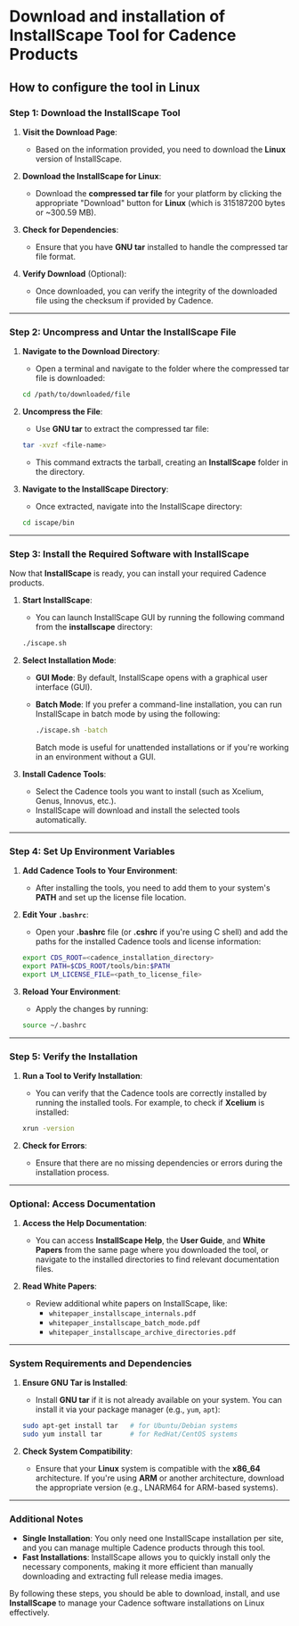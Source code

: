 # Download and installation of InstallScape Tool for Cadence Products

## How to configure the tool in Linux

### **Step 1: Download the InstallScape Tool**

1. **Visit the Download Page**:
   - Based on the information provided, you need to download the **Linux** version of InstallScape.

2. **Download the InstallScape for Linux**:
   - Download the **compressed tar file** for your platform by clicking the appropriate "Download" button for **Linux** (which is 315187200 bytes or ~300.59 MB).

3. **Check for Dependencies**:
   - Ensure that you have **GNU tar** installed to handle the compressed tar file format.

4. **Verify Download** (Optional):
   - Once downloaded, you can verify the integrity of the downloaded file using the checksum if provided by Cadence.

---

### **Step 2: Uncompress and Untar the InstallScape File**

1. **Navigate to the Download Directory**:
   - Open a terminal and navigate to the folder where the compressed tar file is downloaded:

   ```bash
   cd /path/to/downloaded/file
   ```

2. **Uncompress the File**:
   - Use **GNU tar** to extract the compressed tar file:

   ```bash
   tar -xvzf <file-name>
   ```

   - This command extracts the tarball, creating an **InstallScape** folder in the directory.

3. **Navigate to the InstallScape Directory**:
   - Once extracted, navigate into the InstallScape directory:

   ```bash
   cd iscape/bin
   ```

---

### **Step 3: Install the Required Software with InstallScape**

Now that **InstallScape** is ready, you can install your required Cadence products.

1. **Start InstallScape**:
   - You can launch InstallScape GUI by running the following command from the **installscape** directory:

   ```bash
   ./iscape.sh
   ```

2. **Select Installation Mode**:
   - **GUI Mode**: By default, InstallScape opens with a graphical user interface (GUI).
   - **Batch Mode**: If you prefer a command-line installation, you can run InstallScape in batch mode by using the following:

     ```bash
     ./iscape.sh -batch
     ```

     Batch mode is useful for unattended installations or if you're working in an environment without a GUI.

3. **Install Cadence Tools**:
   - Select the Cadence tools you want to install (such as Xcelium, Genus, Innovus, etc.).
   - InstallScape will download and install the selected tools automatically.

---

### **Step 4: Set Up Environment Variables**

1. **Add Cadence Tools to Your Environment**:
   - After installing the tools, you need to add them to your system's **PATH** and set up the license file location.

2. **Edit Your `.bashrc`**:
   - Open your **.bashrc** file (or **.cshrc** if you're using C shell) and add the paths for the installed Cadence tools and license information:

   ```bash
   export CDS_ROOT=<cadence_installation_directory>
   export PATH=$CDS_ROOT/tools/bin:$PATH
   export LM_LICENSE_FILE=<path_to_license_file>
   ```

3. **Reload Your Environment**:
   - Apply the changes by running:

   ```bash
   source ~/.bashrc
   ```

---

### **Step 5: Verify the Installation**

1. **Run a Tool to Verify Installation**:
   - You can verify that the Cadence tools are correctly installed by running the installed tools. For example, to check if **Xcelium** is installed:

   ```bash
   xrun -version
   ```

2. **Check for Errors**:
   - Ensure that there are no missing dependencies or errors during the installation process.

---

### **Optional: Access Documentation**

1. **Access the Help Documentation**:
   - You can access **InstallScape Help**, the **User Guide**, and **White Papers** from the same page where you downloaded the tool, or navigate to the installed directories to find relevant documentation files.

2. **Read White Papers**:
   - Review additional white papers on InstallScape, like:
     - `whitepaper_installscape_internals.pdf`
     - `whitepaper_installscape_batch_mode.pdf`
     - `whitepaper_installscape_archive_directories.pdf`

---

### **System Requirements and Dependencies**

1. **Ensure GNU Tar is Installed**:
   - Install **GNU tar** if it is not already available on your system. You can install it via your package manager (e.g., `yum`, `apt`):

   ```bash
   sudo apt-get install tar   # for Ubuntu/Debian systems
   sudo yum install tar       # for RedHat/CentOS systems
   ```

2. **Check System Compatibility**:
   - Ensure that your **Linux** system is compatible with the **x86_64** architecture. If you're using **ARM** or another architecture, download the appropriate version (e.g., LNARM64 for ARM-based systems).

---

### **Additional Notes**

- **Single Installation**: You only need one InstallScape installation per site, and you can manage multiple Cadence products through this tool.
- **Fast Installations**: InstallScape allows you to quickly install only the necessary components, making it more efficient than manually downloading and extracting full release media images.

By following these steps, you should be able to download, install, and use **InstallScape** to manage your Cadence software installations on Linux effectively.
